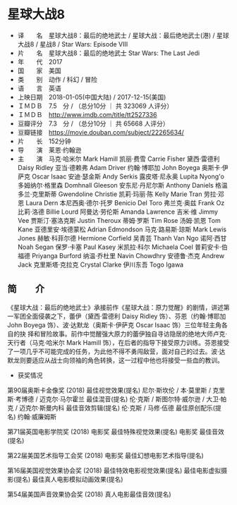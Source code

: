 # 星球大战8
* 译　　名　星球大战8：最后的绝地武士 / 星球大战：最后绝地武士(港) / 星球大战8 / 星战8 / Star Wars: Episode VIII
* 片　　名　星球大战8：最后的绝地武士 Star Wars: The Last Jedi
* 年　　代　2017
* 国　　家　美国
* 类　　别　动作 / 科幻 / 冒险
* 语　　言　英语
* 上映日期　2018-01-05(中国大陆) / 2017-12-15(美国)
* ＩＭＤＢ　7.5　分 / （总分10分 ｜ 共 323069 人评分）
* ＩＭＤＢ　http://www.imdb.com/title/tt2527336
* 豆瓣评分　7.3　分 / （总分10分 ｜ 共 65668 人评分）
* 豆瓣链接　https://movie.douban.com/subject/22265634/
* 片　　长　152分钟
* 导　　演　莱恩·约翰逊
* 主　　演　马克·哈米尔 Mark Hamill
凯丽·费雪 Carrie Fisher
黛西·雷德利 Daisy Ridley
亚当·德赖弗 Adam Driver
约翰·博耶加 John Boyega
奥斯卡·伊萨克 Oscar Isaac
安迪·瑟金斯 Andy Serkis
露皮塔·尼永奥 Lupita Nyong'o
多姆纳尔·格里森 Domhnall Gleeson
安东尼·丹尼尔斯 Anthony Daniels
格温多兰·克里斯蒂 Gwendoline Christie
凯莉·玛丽·陈 Kelly Marie Tran
劳拉·邓恩 Laura Dern
本尼西奥·德尔·托罗 Benicio Del Toro
弗兰克·奥兹 Frank Oz
比莉·洛德 Billie Lourd
阿曼达·劳伦斯 Amanda Lawrence
吉米·维 Jimmy Vee
贾斯汀·塞洛克斯 Justin Theroux
蒂姆·罗斯 Tim Rose
汤姆·凯恩 Tom Kane
亚德里安·埃德蒙松 Adrian Edmondson
马克·路易斯·琼斯 Mark Lewis Jones
赫敏·科菲尔德 Hermione Corfield
吴青芸 Thanh Van Ngo
诺阿·西甘 Noah Segan
保罗·卡塞 Paul Kasey
米凯拉·科尔 Michaela Coel
普莉安卡·伯福德 Priyanga Burford
纳温·乔杜里 Navin Chowdhry
安德鲁·杰克 Andrew Jack
克里斯塔·克拉克 Crystal Clarke
伊川东吾 Togo Igawa

## 简　　介

《星球大战：最后的绝地武士》承接前作《星球大战：原力觉醒》的剧情，讲述第一军团全面侵袭之下，蕾伊（黛西·雷德利 Daisy Ridley 饰）、芬恩（约翰·博耶加 John Boyega 饰）、波·达默龙（奥斯卡·伊萨克 Oscar Isaac 饰）三位年轻主角各自的抉 择和冒险故事。前作中觉醒强大原力的蕾伊独自寻访隐居的绝地大师卢克·天行者（马克·哈米尔 Mark Hamill 饰），在后者的指导下接受原力训练。芬恩接受了一项几乎不可能完成的任务，为此他不得不勇闯敌营，面对自己的过去。波·达默龙则要适应从战士向领袖的角色转换，这一过程中他也将接受一些血的教训。

* 获奖情况

第90届奥斯卡金像奖 (2018)
最佳视觉效果(提名) 尼尔·斯坎伦 / 本·莫里斯 / 克里斯·考博德 / 迈克尔·马尔霍兰
最佳混音(提名) 伦·克斯 / 斯图尔特·威尔逊 / 大卫·帕克 / 迈克尔·斯曼内科
最佳音效剪辑(提名) 伦·克斯 / 马修·伍德
最佳原创配乐(提名) 约翰·威廉姆斯

第71届英国电影学院奖 (2018)
电影奖 最佳特殊视觉效果(提名)
电影奖 最佳音效(提名)

第22届美国艺术指导工会奖 (2018)
电影奖 最佳幻想电影艺术指导(提名)

第16届美国视觉效果协会奖 (2018)
最佳特效电影视觉效果(提名)
最佳电影虚拟摄影(提名)
最佳真人电影模拟动画效果(提名)

第54届美国声音效果协会奖 (2018)
真人电影最佳音效(提名)
